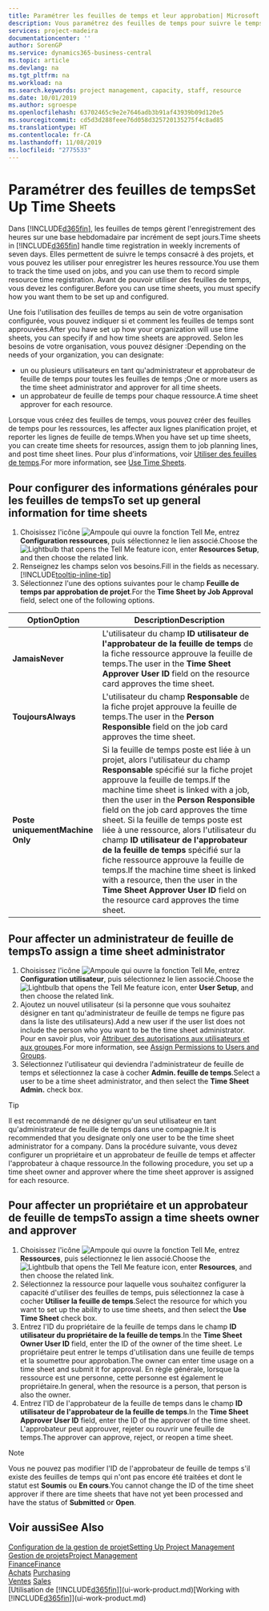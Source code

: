 ```yaml
---
title: Paramétrer les feuilles de temps et leur approbation| Microsoft Docs
description: Vous paramétrez des feuilles de temps pour suivre le temps consacré aux projets et l'utilisation des ressources, vous aider à gérer des projets, à recruter du personnel, et à anticiper vos capacités
services: project-madeira
documentationcenter: ''
author: SorenGP
ms.service: dynamics365-business-central
ms.topic: article
ms.devlang: na
ms.tgt_pltfrm: na
ms.workload: na
ms.search.keywords: project management, capacity, staff, resource
ms.date: 10/01/2019
ms.author: sgroespe
ms.openlocfilehash: 63702465c9e2e7646adb3b91af43939b09d120e5
ms.sourcegitcommit: cd5d3d288feee76d058d325720135275f4c8ad85
ms.translationtype: HT
ms.contentlocale: fr-CA
ms.lasthandoff: 11/08/2019
ms.locfileid: "2775533"
---
```

# <a name="set-up-time-sheets"></a><span data-ttu-id="6b298-103">Paramétrer des feuilles de temps</span><span class="sxs-lookup"><span data-stu-id="6b298-103">Set Up Time Sheets</span></span>
<span data-ttu-id="6b298-104">Dans [!INCLUDE[d365fin](includes/d365fin_md.md)], les feuilles de temps gèrent l'enregistrement des heures sur une base hebdomadaire par incrément de sept jours.</span><span class="sxs-lookup"><span data-stu-id="6b298-104">Time sheets in [!INCLUDE[d365fin](includes/d365fin_md.md)] handle time registration in weekly increments of seven days.</span></span> <span data-ttu-id="6b298-105">Elles permettent de suivre le temps consacré à des projets, et vous pouvez les utiliser pour enregistrer les heures ressource.</span><span class="sxs-lookup"><span data-stu-id="6b298-105">You use them to track the time used on jobs, and you can use them to record simple resource time registration.</span></span> <span data-ttu-id="6b298-106">Avant de pouvoir utiliser des feuilles de temps, vous devez les configurer.</span><span class="sxs-lookup"><span data-stu-id="6b298-106">Before you can use time sheets, you must specify how you want them to be set up and configured.</span></span>

<span data-ttu-id="6b298-107">Une fois l'utilisation des feuilles de temps au sein de votre organisation configurée, vous pouvez indiquer si et comment les feuilles de temps sont approuvées.</span><span class="sxs-lookup"><span data-stu-id="6b298-107">After you have set up how your organization will use time sheets, you can specify if and how time sheets are approved.</span></span> <span data-ttu-id="6b298-108">Selon les besoins de votre organisation, vous pouvez désigner :</span><span class="sxs-lookup"><span data-stu-id="6b298-108">Depending on the needs of your organization, you can designate:</span></span>

* <span data-ttu-id="6b298-109">un ou plusieurs utilisateurs en tant qu'administrateur et approbateur de feuille de temps pour toutes les feuilles de temps ;</span><span class="sxs-lookup"><span data-stu-id="6b298-109">One or more users as the time sheet administrator and approver for all time sheets.</span></span>
* <span data-ttu-id="6b298-110">un approbateur de feuille de temps pour chaque ressource.</span><span class="sxs-lookup"><span data-stu-id="6b298-110">A time sheet approver for each resource.</span></span>

<span data-ttu-id="6b298-111">Lorsque vous créez des feuilles de temps, vous pouvez créer des feuilles de temps pour les ressources, les affecter aux lignes planification projet, et reporter les lignes de feuille de temps.</span><span class="sxs-lookup"><span data-stu-id="6b298-111">When you have set up time sheets, you can create time sheets for resources, assign them to job planning lines, and post time sheet lines.</span></span> <span data-ttu-id="6b298-112">Pour plus d'informations, voir [Utiliser des feuilles de temps](projects-how-use-time-sheets.md).</span><span class="sxs-lookup"><span data-stu-id="6b298-112">For more information, see [Use Time Sheets](projects-how-use-time-sheets.md).</span></span>

## <a name="to-set-up-general-information-for-time-sheets"></a><span data-ttu-id="6b298-113">Pour configurer des informations générales pour les feuilles de temps</span><span class="sxs-lookup"><span data-stu-id="6b298-113">To set up general information for time sheets</span></span>
1. <span data-ttu-id="6b298-114">Choisissez l'icône ![Ampoule qui ouvre la fonction Tell Me](media/ui-search/search_small.png "Dites-moi ce que vous voulez faire"), entrez **Configuration ressources**, puis sélectionnez le lien associé.</span><span class="sxs-lookup"><span data-stu-id="6b298-114">Choose the ![Lightbulb that opens the Tell Me feature](media/ui-search/search_small.png "Tell me what you want to do") icon, enter **Resources Setup**, and then choose the related link.</span></span>  
2. <span data-ttu-id="6b298-115">Renseignez les champs selon vos besoins.</span><span class="sxs-lookup"><span data-stu-id="6b298-115">Fill in the fields as necessary.</span></span> [!INCLUDE[tooltip-inline-tip](includes/tooltip-inline-tip_md.md)]
3. <span data-ttu-id="6b298-116">Sélectionnez l'une des options suivantes pour le champ **Feuille de temps par approbation de projet**.</span><span class="sxs-lookup"><span data-stu-id="6b298-116">For the **Time Sheet by Job Approval** field, select one of the following options.</span></span>

| <span data-ttu-id="6b298-117">Option</span><span class="sxs-lookup"><span data-stu-id="6b298-117">Option</span></span> | <span data-ttu-id="6b298-118">Description</span><span class="sxs-lookup"><span data-stu-id="6b298-118">Description</span></span> |
| --- | --- |
| <span data-ttu-id="6b298-119">**Jamais**</span><span class="sxs-lookup"><span data-stu-id="6b298-119">**Never**</span></span> |<span data-ttu-id="6b298-120">L'utilisateur du champ **ID utilisateur de l'approbateur de la feuille de temps** de la fiche ressource approuve la feuille de temps.</span><span class="sxs-lookup"><span data-stu-id="6b298-120">The user in the **Time Sheet Approver User ID** field on the resource card approves the time sheet.</span></span> |
| <span data-ttu-id="6b298-121">**Toujours**</span><span class="sxs-lookup"><span data-stu-id="6b298-121">**Always**</span></span> |<span data-ttu-id="6b298-122">L'utilisateur du champ **Responsable** de la fiche projet approuve la feuille de temps.</span><span class="sxs-lookup"><span data-stu-id="6b298-122">The user in the **Person Responsible** field on the job card approves the time sheet.</span></span> |
| <span data-ttu-id="6b298-123">**Poste uniquement**</span><span class="sxs-lookup"><span data-stu-id="6b298-123">**Machine Only**</span></span> |<span data-ttu-id="6b298-124">Si la feuille de temps poste est liée à un projet, alors l'utilisateur du champ **Responsable** spécifié sur la fiche projet approuve la feuille de temps.</span><span class="sxs-lookup"><span data-stu-id="6b298-124">If the machine time sheet is linked with a job, then the user in the **Person Responsible** field on the job card approves the time sheet.</span></span> <span data-ttu-id="6b298-125">Si la feuille de temps poste est liée à une ressource, alors l'utilisateur du champ **ID utilisateur de l'approbateur de la feuille de temps** spécifié sur la fiche ressource approuve la feuille de temps.</span><span class="sxs-lookup"><span data-stu-id="6b298-125">If the machine time sheet is linked with a resource, then the user in the **Time Sheet Approver User ID** field on the resource card approves the time sheet.</span></span> |

## <a name="to-assign-a-time-sheet-administrator"></a><span data-ttu-id="6b298-126">Pour affecter un administrateur de feuille de temps</span><span class="sxs-lookup"><span data-stu-id="6b298-126">To assign a time sheet administrator</span></span>
1. <span data-ttu-id="6b298-127">Choisissez l'icône ![Ampoule qui ouvre la fonction Tell Me](media/ui-search/search_small.png "Dites-moi ce que vous voulez faire"), entrez **Configuration utilisateur**, puis sélectionnez le lien associé.</span><span class="sxs-lookup"><span data-stu-id="6b298-127">Choose the ![Lightbulb that opens the Tell Me feature](media/ui-search/search_small.png "Tell me what you want to do") icon, enter **User Setup**, and then choose the related link.</span></span>  
2. <span data-ttu-id="6b298-128">Ajoutez un nouvel utilisateur (si la personne que vous souhaitez désigner en tant qu'administrateur de feuille de temps ne figure pas dans la liste des utilisateurs).</span><span class="sxs-lookup"><span data-stu-id="6b298-128">Add a new user if the user list does not include the person who you want to be the time sheet administrator.</span></span> <span data-ttu-id="6b298-129">Pour en savoir plus, voir [Attribuer des autorisations aux utilisateurs et aux groupes](ui-define-granular-permissions.md).</span><span class="sxs-lookup"><span data-stu-id="6b298-129">For more information, see [Assign Permissions to Users and Groups](ui-define-granular-permissions.md).</span></span>
3. <span data-ttu-id="6b298-130">Sélectionnez l'utilisateur qui deviendra l'administrateur de feuille de temps et sélectionnez la case à cocher **Admin. feuille de temps**.</span><span class="sxs-lookup"><span data-stu-id="6b298-130">Select a user to be a time sheet administrator, and then select the **Time Sheet Admin.** check box.</span></span>  

> [!TIP]  
>   <span data-ttu-id="6b298-131">Il est recommandé de ne désigner qu'un seul utilisateur en tant qu'administrateur de feuille de temps dans une compagnie.</span><span class="sxs-lookup"><span data-stu-id="6b298-131">It is recommended that you designate only one user to be the time sheet administrator for a company.</span></span> <span data-ttu-id="6b298-132">Dans la procédure suivante, vous devez configurer un propriétaire et un approbateur de feuille de temps et affecter l'approbateur à chaque ressource.</span><span class="sxs-lookup"><span data-stu-id="6b298-132">In the following procedure, you set up a time sheet owner and approver where the time sheet approver is assigned for each resource.</span></span>  

## <a name="to-assign-a-time-sheets-owner-and-approver"></a><span data-ttu-id="6b298-133">Pour affecter un propriétaire et un approbateur de feuille de temps</span><span class="sxs-lookup"><span data-stu-id="6b298-133">To assign a time sheets owner and approver</span></span>
1. <span data-ttu-id="6b298-134">Choisissez l'icône ![Ampoule qui ouvre la fonction Tell Me](media/ui-search/search_small.png "Dites-moi ce que vous voulez faire"), entrez **Ressources**, puis sélectionnez le lien associé.</span><span class="sxs-lookup"><span data-stu-id="6b298-134">Choose the ![Lightbulb that opens the Tell Me feature](media/ui-search/search_small.png "Tell me what you want to do") icon, enter **Resources**, and then choose the related link.</span></span>
2. <span data-ttu-id="6b298-135">Sélectionnez la ressource pour laquelle vous souhaitez configurer la capacité d'utiliser des feuilles de temps, puis sélectionnez la case à cocher **Utiliser la feuille de temps**.</span><span class="sxs-lookup"><span data-stu-id="6b298-135">Select the resource for which you want to set up the ability to use time sheets, and then select the **Use Time Sheet** check box.</span></span>  
3. <span data-ttu-id="6b298-136">Entrez l'ID du propriétaire de la feuille de temps dans le champ **ID utilisateur du propriétaire de la feuille de temps**.</span><span class="sxs-lookup"><span data-stu-id="6b298-136">In the **Time Sheet Owner User ID** field, enter the ID of the owner of the time sheet.</span></span> <span data-ttu-id="6b298-137">Le propriétaire peut entrer le temps d'utilisation dans une feuille de temps et la soumettre pour approbation.</span><span class="sxs-lookup"><span data-stu-id="6b298-137">The owner can enter time usage on a time sheet and submit it for approval.</span></span> <span data-ttu-id="6b298-138">En règle générale, lorsque la ressource est une personne, cette personne est également le propriétaire.</span><span class="sxs-lookup"><span data-stu-id="6b298-138">In general, when the resource is a person, that person is also the owner.</span></span>  
4. <span data-ttu-id="6b298-139">Entrez l'ID de l'approbateur de la feuille de temps dans le champ **ID utilisateur de l'approbateur de la feuille de temps**.</span><span class="sxs-lookup"><span data-stu-id="6b298-139">In the **Time Sheet Approver User ID** field, enter the ID of the approver of the time sheet.</span></span> <span data-ttu-id="6b298-140">L'approbateur peut approuver, rejeter ou rouvrir une feuille de temps.</span><span class="sxs-lookup"><span data-stu-id="6b298-140">The approver can approve, reject, or reopen a time sheet.</span></span>  

> [!NOTE]  
>   <span data-ttu-id="6b298-141">Vous ne pouvez pas modifier l'ID de l'approbateur de feuille de temps s'il existe des feuilles de temps qui n'ont pas encore été traitées et dont le statut est **Soumis** ou **En cours**.</span><span class="sxs-lookup"><span data-stu-id="6b298-141">You cannot change the ID of the time sheet approver if there are time sheets that have not yet been processed and have the status of **Submitted** or **Open**.</span></span>

## <a name="see-also"></a><span data-ttu-id="6b298-142">Voir aussi</span><span class="sxs-lookup"><span data-stu-id="6b298-142">See Also</span></span>
[<span data-ttu-id="6b298-143">Configuration de la gestion de projet</span><span class="sxs-lookup"><span data-stu-id="6b298-143">Setting Up Project Management</span></span>](projects-setup-projects.md)  
[<span data-ttu-id="6b298-144">Gestion de projets</span><span class="sxs-lookup"><span data-stu-id="6b298-144">Project Management</span></span>](projects-manage-projects.md)  
[<span data-ttu-id="6b298-145">Finance</span><span class="sxs-lookup"><span data-stu-id="6b298-145">Finance</span></span>](finance.md)  
<span data-ttu-id="6b298-146">[Achats](purchasing-manage-purchasing.md)       </span><span class="sxs-lookup"><span data-stu-id="6b298-146">[Purchasing](purchasing-manage-purchasing.md)       </span></span>  
<span data-ttu-id="6b298-147">[Ventes](sales-manage-sales.md)    </span><span class="sxs-lookup"><span data-stu-id="6b298-147">[Sales](sales-manage-sales.md)    </span></span>  
<span data-ttu-id="6b298-148">[Utilisation de [!INCLUDE[d365fin](includes/d365fin_md.md)]](ui-work-product.md)</span><span class="sxs-lookup"><span data-stu-id="6b298-148">[Working with [!INCLUDE[d365fin](includes/d365fin_md.md)]](ui-work-product.md)</span></span>  

